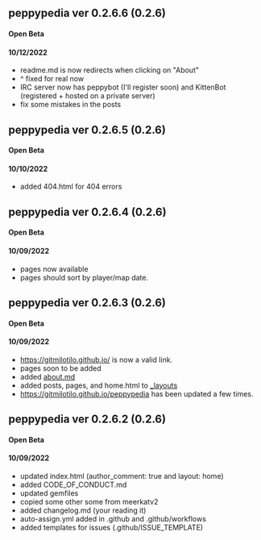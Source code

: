 ## peppypedia ver 0.2.6.6 (0.2.6)
#### Open Beta
#### 10/12/2022
* readme.md is now redirects when clicking on "About"
* ^ fixed for real now
* IRC server now has peppybot (I'll register soon) and KittenBot (registered + hosted on a private server)
* fix some mistakes in the posts
## peppypedia ver 0.2.6.5 (0.2.6)
#### Open Beta
#### 10/10/2022
* added 404.html for 404 errors
## peppypedia ver 0.2.6.4 (0.2.6)
#### Open Beta
#### 10/09/2022
* pages now available
* pages should sort by player/map date.
## peppypedia ver 0.2.6.3 (0.2.6)
#### Open Beta
#### 10/09/2022
* https://gitmilotilo.github.io/ is now a valid link.
* pages soon to be added
* added [about.md](https://github.com/gitMiloTilo/peppypedia/blob/master/about.md)
* added posts, pages, and home.html to [_layouts](https://github.com/gitMiloTilo/peppypedia/tree/master/_layouts)
* https://gitmilotilo.github.io/peppypedia has been updated a few times.


## peppypedia ver 0.2.6.2 (0.2.6)
#### Open Beta
#### 10/09/2022
* updated index.html (author_comment: true and layout: home)
* added CODE_OF_CONDUCT.md
* updated gemfiles
* copied some other some from meerkatv2
* added changelog.md (your reading it)
* auto-assign.yml added in .github and .github/workflows
* added templates for issues (.github/ISSUE_TEMPLATE)
